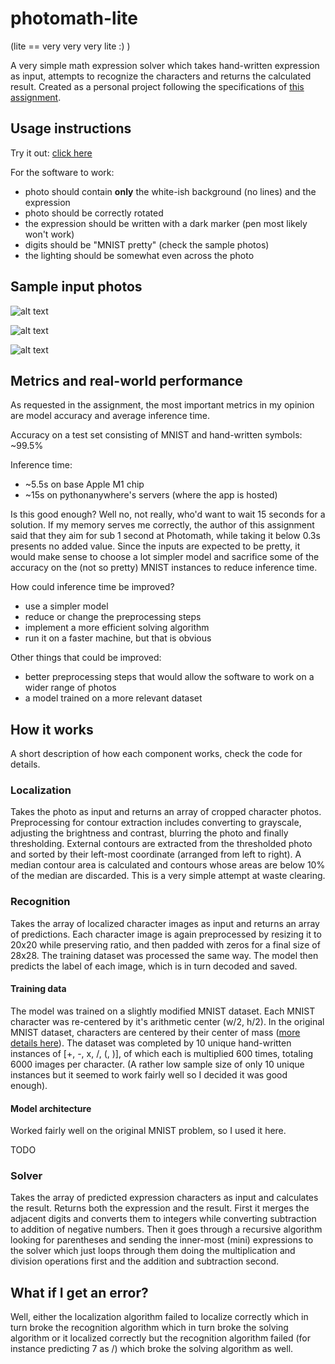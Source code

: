 # photomath-lite
(lite == very very very lite :) )

A very simple math expression solver which takes hand-written expression as input, attempts to recognize the characters and returns the calculated result. Created as a personal project following the specifications of [this assignment](https://github.com/photomath/ml-assignments/blob/main/assignment-A.pdf).

## Usage instructions
Try it out: [click here](https://muffinlime.eu.pythonanywhere.com)

For the software to work:
* photo should contain **only** the white-ish background (no lines) and the expression
* photo should be correctly rotated
* the expression should be written with a dark marker (pen most likely won't work)
* digits should be "MNIST pretty" (check the sample photos)
* the lighting should be somewhat even across the photo

## Sample input photos
![alt text](https://i.imgur.com/YnlktUA.jpeg "Sample photo 1")

![alt text](https://i.imgur.com/q8oWWyX.jpeg "Sample photo 2")

![alt text](https://i.imgur.com/bQcLUzZ.jpeg "Sample photo 3")

## Metrics and real-world performance
As requested in the assignment, the most important metrics in my opinion are model accuracy and average inference time. 

Accuracy on a test set consisting of MNIST and hand-written symbols: ~99.5%

Inference time:
* ~5.5s on base Apple M1 chip
* ~15s on pythonanywhere's servers (where the app is hosted)

Is this good enough? Well no, not really, who'd want to wait 15 seconds for a solution. If my memory serves me correctly, the author of this assignment said that they aim for sub 1 second at Photomath, while taking it below 0.3s presents no added value. Since the inputs are expected to be pretty, it would make sense to choose a lot simpler model and sacrifice some of the accuracy on the (not so pretty) MNIST instances to reduce inference time.

How could inference time be improved?
* use a simpler model
* reduce or change the preprocessing steps
* implement a more efficient solving algorithm
* run it on a faster machine, but that is obvious

Other things that could be improved:
* better preprocessing steps that would allow the software to work on a wider range of photos
* a model trained on a more relevant dataset

## How it works
A short description of how each component works, check the code for details.
### Localization
Takes the photo as input and returns an array of cropped character photos. Preprocessing for contour extraction includes converting to grayscale, adjusting the brightness and contrast, blurring the photo and finally thresholding. External contours are extracted from the thresholded photo and sorted by their left-most coordinate (arranged from left to right). A median contour area is calculated and contours whose areas are below 10% of the median are discarded. This is a very simple attempt at waste clearing.

### Recognition
Takes the array of localized character images as input and returns an array of predictions. Each character image is again preprocessed by resizing it to 20x20 while preserving ratio, and then padded with zeros for a final size of 28x28. The training dataset was processed the same way. The model then predicts the label of each image, which is in turn decoded and saved.
#### Training data
The model was trained on a slightly modified MNIST dataset. Each MNIST character was re-centered by it's arithmetic center (w/2, h/2). In the original MNIST dataset, characters are centered by their center of mass ([more details here](http://yann.lecun.com/exdb/mnist/)). The dataset was completed by 10 unique hand-written instances of [+, -, x, /, (, )], of which each is multiplied 600 times, totaling 6000 images per character. (A rather low sample size of only 10 unique instances but it seemed to work fairly well so I decided it was good enough).
#### Model architecture
Worked fairly well on the original MNIST problem, so I used it here.

TODO

### Solver
Takes the array of predicted expression characters as input and calculates the result. Returns both the expression and the result. First it merges the adjacent digits and converts them to integers while converting subtraction to addition of negative numbers. Then it goes through a recursive algorithm looking for parentheses and sending the inner-most (mini) expressions to the solver which just loops through them doing the multiplication and division operations first and the addition and subtraction second.

## What if I get an error?
Well, either the localization algorithm failed to localize correctly which in turn broke the recognition algorithm which in turn broke the solving algorithm or it localized correctly but the recognition algorithm failed (for instance predicting 7 as /) which broke the solving algorithm as well.
